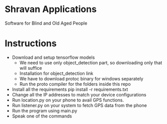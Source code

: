# Shravan Applications
Software for Blind and Old Aged People

# Instructions
* Download and setup tensorflow models
    * We need to use only object_detection part, so downloading only that will suffice
    * Installation for object_detection link
    * We have to download protoc binary for windows separately
    * Run the proto compiler for the folders inside this repo
* Install all the requirements pip install -r requirements.txt
* Change all the IP addresses to match your device configurations
* Run location.py on your phone to avail GPS functions.
* Run listener.py on your system to fetch GPS data from the phone
* Run the program using main.py
* Speak one of the commands
